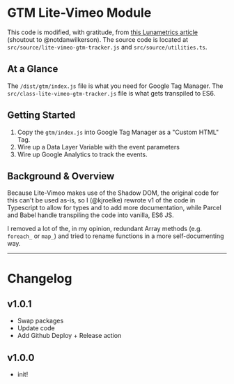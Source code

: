 # GTM Lite-Vimeo Module

This code is modified, with gratitude, from [this Lunametrics article](https://www.analyticsmania.com/post/track-videos-with-google-analytics-4-and-google-tag-manager/#vimeo-listener) (shoutout to @notdanwilkerson). The source code is located at `src/source/lite-vimeo-gtm-tracker.js` and `src/source/utilities.ts`.

## At a Glance

The `/dist/gtm/index.js` file is what you need for Google Tag Manager. The `src/class-lite-vimeo-gtm-tracker.js` file is what gets transpiled to ES6.

## Getting Started

1.  Copy the `gtm/index.js` into Google Tag Manager as a "Custom HTML" Tag.
2.  Wire up a Data Layer Variable with the event parameters
3.  Wire up Google Analytics to track the events.

## Background & Overview

Because Lite-Vimeo makes use of the Shadow DOM, the original code for this can't be used as-is, so I (@kjroelke) rewrote v1 of the code in Typescript to allow for types and to add more documentation, while Parcel and Babel handle transpiling the code into vanilla, ES6 JS.

I removed a lot of the, in my opinion, redundant Array methods (e.g. `foreach_` or `map_`) and tried to rename functions in a more self-documenting way.

---

# Changelog

## v1.0.1

- Swap packages
- Update code
- Add Github Deploy + Release action

## v1.0.0

-   init!
